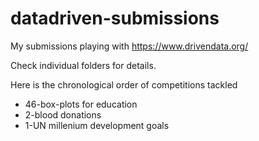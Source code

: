 # datadriven-submissions
My submissions playing with https://www.drivendata.org/

Check individual folders for details.

Here is the chronological order of competitions tackled

- 46-box-plots for education
- 2-blood donations
- 1-UN millenium development goals

